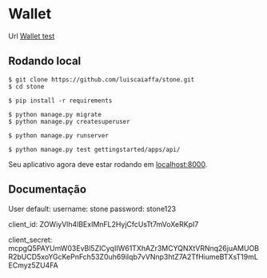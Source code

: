 # Wallet

Url [Wallet test](https://stone-test-wallet.herokuapp.com/) 

## Rodando local

```
$ git clone https://github.com/luiscaiaffa/stone.git
$ cd stone

$ pip install -r requirements

$ python manage.py migrate
$ python manage.py createsuperuser

$ python manage.py runserver

$ python manage.py test gettingstarted/apps/api/
```

Seu aplicativo agora deve estar rodando em [localhost:8000](http://localhost:8000/).

## Documentação

User default:
username:  stone
password: stone123

client_id: ZOWiyVlh4lBExIMnFL2HyjCfcUsTt7mVoXeRKpI7

client_secret: mcpgQ5PAYUmW03EvBl5ZICyqIIW61TXhAZr3MCYQNXtVRNnq26juAMUOBR2bUCD5xoYGcKePnFch53Z0uh69iIqb7vVNnp3htZ7A2TfHiumeBTXsT19mLECmyz5ZU4FA


